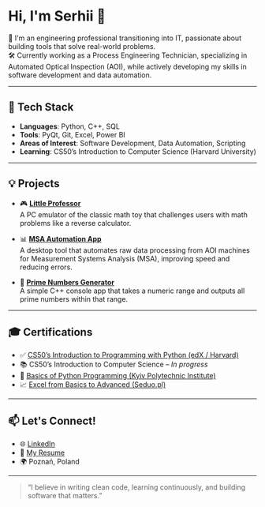 # Hi, I'm Serhii 👋

🚀 I'm an engineering professional transitioning into IT, passionate about building tools that solve real-world problems.  
🛠️ Currently working as a Process Engineering Technician, specializing in Automated Optical Inspection (AOI), while actively developing my skills in software development and data automation.

---

## 🧰 Tech Stack

- **Languages**: Python, C++, SQL  
- **Tools**: PyQt, Git, Excel, Power BI  
- **Areas of Interest**: Software Development, Data Automation, Scripting  
- **Learning**: CS50’s Introduction to Computer Science (Harvard University)

---

## 💡 Projects

- 🎮 [**Little Professor**](https://github.com/serhiintus/Little-Professor.git)  
  A PC emulator of the classic math toy that challenges users with math problems like a reverse calculator.

- 📊 [**MSA Automation App**](https://github.com/serhiintus/MSA_project.git)  
  A desktop tool that automates raw data processing from AOI machines for Measurement Systems Analysis (MSA), improving speed and reducing errors.

- 🔢 [**Prime Numbers Generator**](https://github.com/serhiintus/SPOJ_prime_generator.git)  
  A simple C++ console app that takes a numeric range and outputs all prime numbers within that range.

---

## 🎓 Certifications

- ✅ [CS50’s Introduction to Programming with Python (edX / Harvard)](https://courses.edx.org/certificates/f5fac5f741bc45428fc9c273d40db29a)  
- 📚 CS50’s Introduction to Computer Science – *In progress*  
- 🧪 [Basics of Python Programming (Kyiv Polytechnic Institute)](https://drive.google.com/file/d/1VkWs8LmUJ08FB1tQEhUMDB-_-RVpZYyO/view?usp=drive_link)  
- 📈 [Excel from Basics to Advanced (Seduo.pl)](https://drive.google.com/file/d/1LUtV-iuWlghWlTlX_Xpp5zzylRobI7a-/view?usp=drive_link)

---

## 📫 Let's Connect!

- 🌐 [LinkedIn](http://www.linkedin.com/in/serhii-provotorov-5b621b1b1)  
- 💼 [My Resume](https://1drv.ms/w/c/25e86fa5584f836b/EUlwF7HlRdVPt8zyZ45jMWEBk2QddICZzWhgWbufAXU35A?e=DJfBx3)  
- 🌍 Poznań, Poland

---

> “I believe in writing clean code, learning continuously, and building software that matters.”
